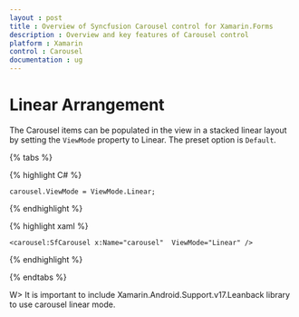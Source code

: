 ```yaml
---
layout : post
title : Overview of Syncfusion Carousel control for Xamarin.Forms
description : Overview and key features of Carousel control
platform : Xamarin
control : Carousel
documentation : ug
---
```


# Linear Arrangement

The Carousel items can be populated in the view in a stacked linear layout by setting the `ViewMode` property to Linear. The preset option is `Default`.

{% tabs %}

{% highlight C# %}

	carousel.ViewMode = ViewMode.Linear;

{% endhighlight %}

{% highlight xaml %}

	<carousel:SfCarousel x:Name="carousel"  ViewMode="Linear" />
	
{% endhighlight %}

{% endtabs %}


W> It is important to include Xamarin.Android.Support.v17.Leanback library to use carousel linear mode.



